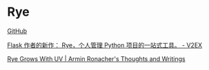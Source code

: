 # Rye
[GitHub](https://github.com/astral-sh/rye)

[Flask 作者的新作： Rye，个人管理 Python 项目的一站式工具。 - V2EX](https://v2ex.com/t/935951)

[Rye Grows With UV | Armin Ronacher's Thoughts and Writings](https://lucumr.pocoo.org/2024/2/15/rye-grows-with-uv/)
